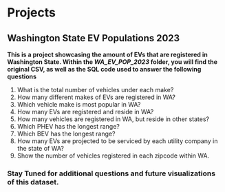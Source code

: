 # Projects

## Washington State EV Populations 2023

**This is a project showcasing the amount of EVs that are registered in Washington State. Within the *WA_EV_POP_2023* folder, you will find the original CSV, as well as the SQL code used to answer the following questions**

1. What is the total number of vehicles under each make?
2. How many different makes of EVs are registered in WA?
3. Which vehicle make is most popular in WA?
4. How many EVs are registered and reside in WA?
5. How many vehicles are registered in WA, but reside in other states?
6. Which PHEV has the longest range?
7. Which BEV has the longest range?
8. How many EVs are projected to be serviced by each utility company in the state of WA?
9. Show the number of vehicles registered in each zipcode within WA.

### Stay Tuned for additional questions and future visualizations of this dataset. 
